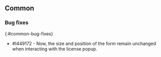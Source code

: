 ## Common

### Bug fixes
{:#common-bug-fixes}

* \#I449172 - Now, the size and position of the form remain unchanged when interacting with the license popup.
